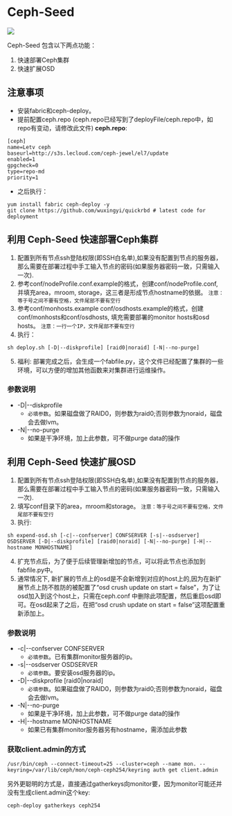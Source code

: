 # Ceph-Seed

![](ceph-seed.jpg)


Ceph-Seed 包含以下两点功能：

1. 快速部署Ceph集群
2. 快速扩展OSD

## 注意事项
- 安装fabric和ceph-deploy。
- 提前配置ceph.repo (ceph.repo已经写到了deployFile/ceph.repo中，如repo有变动，请修改此文件)
**ceph.repo**:

```
[ceph]
name=Letv ceph
baseurl=http://s3s.lecloud.com/ceph-jewel/el7/update
enabled=1
gpgcheck=0
type=repo-md
priority=1
```

- 之后执行：
```
yum install fabric ceph-deploy -y
git clone https://github.com/wuxingyi/quickrbd # latest code for deployment
```

## 利用 Ceph-Seed 快速部署Ceph集群
1. 配置到所有节点ssh登陆权限(即SSH白名单),如果没有配置到节点的服务器，那么需要在部署过程中手工输入节点的密码(如果服务器密码一致，只需输入一次).
2. 参考conf/nodeProfile.conf.example的格式，创建conf/nodeProfile.conf, 并填充area，mroom, storage，这三者是形成节点hostname的依据。 `注意：等于号之间不要有空格，文件尾部不要有空行`
3. 参考conf/monhosts.example  conf/osdhosts.example的格式，创建conf/monhosts和conf/osdhosts, 填充需要部署的monitor hosts和osd hosts。 `注意：一行一个IP，文件尾部不要有空行`
4. 执行：
```
sh deploy.sh [-D|--diskprofile] [raid0|noraid] [-N|--no-purge]
```
5. 福利: 部署完成之后，会生成一个fabfile.py，这个文件已经配置了集群的一些环境，可以方便的增加其他函数来对集群进行运维操作。

### 参数说明
- -D|--diskprofile	
	- `必填参数`。如果磁盘做了RAID0，则参数为raid0;否则参数为noraid，磁盘会去做lvm。
- -N|--no-purge 	
	- 如果是干净环境，加上此参数，可不做purge data的操作

## 利用 Ceph-Seed 快速扩展OSD
1. 配置到所有节点ssh登陆权限(即SSH白名单),如果没有配置到节点的服务器，那么需要在部署过程中手工输入节点的密码(如果服务器密码一致，只需输入一次).
2. 填写conf目录下的area，mroom和storage。 `注意：等于号之间不要有空格，文件尾部不要有空行`
3. 执行:
```
sh expend-osd.sh [-c|--confserver] CONFSERVER [-s|--osdserver] OSDSERVER [-D|--diskprofile] [raid0|noraid] [-N|--no-purge] [-H|--hostname MONHOSTNAME]
```
4. 扩充节点后，为了便于后续管理新增加的节点，可以将此节点也添加到fabfile.py中。
5. 通常情况下, 新扩展的节点上的osd是不会新增到对应的host上的,因为在新扩展节点上防不胜防的被配置了“osd crush update on start = false”，为了让osd加入到这个host上，只需在ceph.conf
中删除此项配置，然后重启osd即可。在osd起来了之后，在把“osd crush update on start = false”这项配置重新添加上。

### 参数说明
- -c|--confserver CONFSERVER
	- `必填参数`。已有集群monitor服务器的ip。
- -s|--osdserver OSDSERVER
	- `必填参数`。要安装osd服务器的ip。
- -D|--diskprofile [raid0|noraid]
	- `必填参数`。如果磁盘做了RAID0，则参数为raid0;否则参数为noraid，磁盘会去做lvm。
- -N|--no-purge         
	- 如果是干净环境，加上此参数，可不做purge data的操作
- -H|--hostname MONHOSTNAME
	- 如果已有集群monitor服务器另有hostname，需添加此参数


### 获取client.admin的方式  
```
/usr/bin/ceph --connect-timeout=25 --cluster=ceph --name mon. --keyring=/var/lib/ceph/mon/ceph-ceph254/keyring auth get client.admin
```
另外更聪明的方式是，直接通过gatherkeys向monitor要，因为monitor可能还并没有生成client.admin这个key:
```
ceph-deploy gatherkeys ceph254
```
